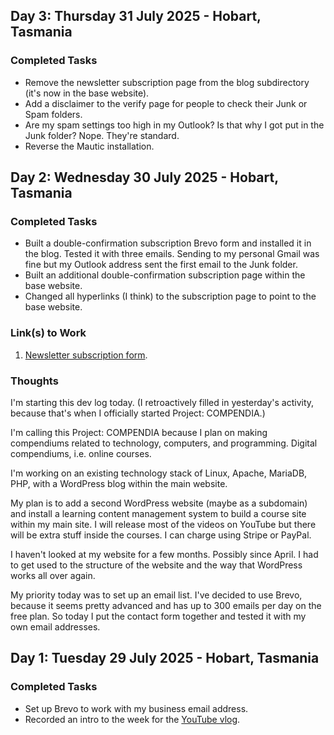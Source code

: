 ## Day 3: Thursday 31 July 2025 - Hobart, Tasmania
### Completed Tasks  
- Remove the newsletter subscription page from the blog subdirectory (it's now in the base website).
- Add a disclaimer to the verify page for people to check their Junk or Spam folders. 
- Are my spam settings too high in my Outlook? Is that why I got put in the Junk folder? Nope. They're standard.
- Reverse the Mautic installation. 
## Day 2: Wednesday 30 July 2025 - Hobart, Tasmania
### Completed Tasks

- Built a double-confirmation subscription Brevo form and installed it in the blog. Tested it with three emails. Sending to my personal Gmail was fine but my Outlook address sent the first email to the Junk folder.
- Built an additional double-confirmation subscription page within the base website.  
- Changed all hyperlinks (I think) to the subscription page to point to the base website.
### Link(s) to Work
1. [Newsletter subscription form](https://brendangasparin.com/newsletter/).
### Thoughts

I'm starting this dev log today. (I retroactively filled in yesterday's activity, because that's when I officially started Project: COMPENDIA.)

I'm calling this Project: COMPENDIA because I plan on making compendiums related to technology, computers, and programming. Digital compendiums, i.e. online courses.

I'm working on an existing technology stack of Linux, Apache, MariaDB, PHP, with a WordPress blog within the main website.

My plan is to add a second WordPress website (maybe as a subdomain) and install a learning content management system to build a course site within my main site. I will release most of the videos on YouTube but there will be extra stuff inside the courses. I can charge using Stripe or PayPal.

I haven't looked at my website for a few months. Possibly since April. I had to get used to the structure of the website and the way that WordPress works all over again.

My priority today was to set up an email list. I've decided to use Brevo, because it seems pretty advanced and has up to 300 emails per day on the free plan. So today I put the contact form together and tested it with my own email addresses.

## Day 1: Tuesday 29 July 2025 - Hobart, Tasmania

### Completed Tasks

- Set up Brevo to work with my business email address.
- Recorded an intro to the week for the [YouTube vlog](https://youtube.com/@BrendanGasparin/).

